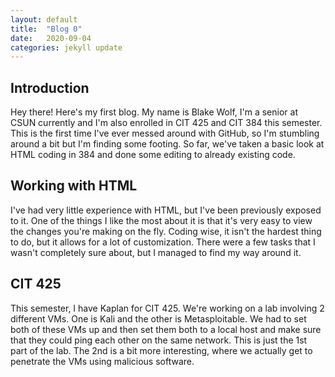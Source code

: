 ```yaml
---
layout: default
title:  "Blog 0"
date:   2020-09-04
categories: jekyll update
---
```


<h2>Introduction</h2>
Hey there! Here's my first blog. My name is Blake Wolf, I'm a senior at CSUN currently and I'm also enrolled in CIT 425 and CIT 384 this semester. This is the first time I've ever messed around with GitHub, so I'm stumbling around a bit but I'm finding some footing. So far, we've taken a basic look at HTML coding in 384 and done some editing to already existing code. 

<h2>Working with HTML</h2>
I've had very little experience with HTML, but I've been previously exposed to it. One of the things I like the most about it is that it's very easy to view the changes you're making on the fly. Coding wise, it isn't the hardest thing to do, but it allows for a lot of customization. There were a few tasks that I wasn't completely sure about, but I managed to find my way around it.

<h2>CIT 425</h2>
This semester, I have Kaplan for CIT 425. We're working on a lab involving 2 different VMs. One is Kali and the other is Metasploitable. We had to set both of these VMs up and then set them both to a local host and make sure that they could ping each other on the same network. This is just the 1st part of the lab. The 2nd is a bit more interesting, where we actually get to penetrate the VMs using malicious software. 
